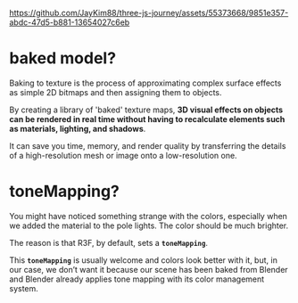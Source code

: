 https://github.com/JayKim88/three-js-journey/assets/55373668/9851e357-abdc-47d5-b881-13654027c6eb

# baked model?

Baking to texture is the process of approximating complex surface effects as simple 2D bitmaps and then assigning them to objects.

By creating a library of 'baked' texture maps, **3D visual effects on objects can be rendered in real time without having to recalculate elements such as materials, lighting, and shadows**.

It can save you time, memory, and render quality by transferring the details of a high-resolution mesh or image onto a low-resolution one.

# toneMapping?

You might have noticed something strange with the colors, especially when we added the material to the pole lights. The color should be much brighter.

The reason is that R3F, by default, sets a **`toneMapping`**.

This **`toneMapping`** is usually welcome and colors look better with it, but, in our case, we don’t want it because our scene has been baked from Blender and Blender already applies tone mapping with its color management system.
